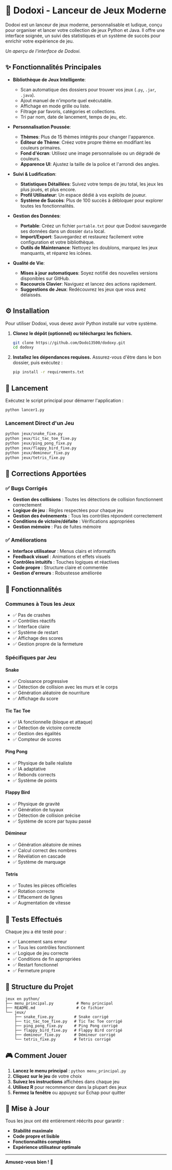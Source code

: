 # 🚀 Dodoxi - Lanceur de Jeux Moderne

Dodoxi est un lanceur de jeux moderne, personnalisable et ludique, conçu pour organiser et lancer votre collection de jeux Python et Java. Il offre une interface soignée, un suivi des statistiques et un système de succès pour enrichir votre expérience de jeu.

<!-- ![Screenshot de Dodoxi](placeholder.png) -->
*Un aperçu de l'interface de Dodoxi.*

## ✨ Fonctionnalités Principales

- **Bibliothèque de Jeux Intelligente**:
  - Scan automatique des dossiers pour trouver vos jeux (`.py`, `.jar`, `.java`).
  - Ajout manuel de n'importe quel exécutable.
  - Affichage en mode grille ou liste.
  - Filtrage par favoris, catégories et collections.
  - Tri par nom, date de lancement, temps de jeu, etc.

- **Personnalisation Poussée**:
  - **Thèmes**: Plus de 15 thèmes intégrés pour changer l'apparence.
  - **Éditeur de Thème**: Créez votre propre thème en modifiant les couleurs primaires.
  - **Fond d'écran**: Utilisez une image personnalisée ou un dégradé de couleurs.
  - **Apparence UI**: Ajustez la taille de la police et l'arrondi des angles.

- **Suivi & Ludification**:
  - **Statistiques Détaillées**: Suivez votre temps de jeu total, les jeux les plus joués, et plus encore.
  - **Profil Utilisateur**: Un espace dédié à vos exploits de joueur.
  - **Système de Succès**: Plus de 100 succès à débloquer pour explorer toutes les fonctionnalités.

- **Gestion des Données**:
  - **Portable**: Créez un fichier `portable.txt` pour que Dodoxi sauvegarde ses données dans un dossier `data` local.
  - **Import/Export**: Sauvegardez et restaurez facilement votre configuration et votre bibliothèque.
  - **Outils de Maintenance**: Nettoyez les doublons, marquez les jeux manquants, et réparez les icônes.

- **Qualité de Vie**:
  - **Mises à jour automatiques**: Soyez notifié des nouvelles versions disponibles sur GitHub.
  - **Raccourcis Clavier**: Naviguez et lancez des actions rapidement.
  - **Suggestions de Jeux**: Redécouvrez les jeux que vous avez délaissés.

## ⚙️ Installation

Pour utiliser Dodoxi, vous devez avoir Python installé sur votre système.

1.  **Clonez le dépôt (optionnel) ou téléchargez les fichiers.**
    ```bash
    git clone https://github.com/Dodo13500/dodoxy.git
    cd dodoxy
    ```

2.  **Installez les dépendances requises.**
    Assurez-vous d'être dans le bon dossier, puis exécutez :
    ```bash
    pip install -r requirements.txt
    ```

## 🚀 Lancement

Exécutez le script principal pour démarrer l'application :

```bash
python lancer1.py
```

### Lancement Direct d'un Jeu
```bash
python jeux/snake_fixe.py
python jeux/tic_tac_toe_fixe.py
python jeux/ping_pong_fixe.py
python jeux/flappy_bird_fixe.py
python jeux/demineur_fixe.py
python jeux/tetris_fixe.py
```

## 🔧 Corrections Apportées

### ✅ **Bugs Corrigés**
- **Gestion des collisions** : Toutes les détections de collision fonctionnent correctement
- **Logique de jeu** : Règles respectées pour chaque jeu
- **Gestion des événements** : Tous les contrôles répondent correctement
- **Conditions de victoire/défaite** : Vérifications appropriées
- **Gestion mémoire** : Pas de fuites mémoire

### ✅ **Améliorations**
- **Interface utilisateur** : Menus clairs et informatifs
- **Feedback visuel** : Animations et effets visuels
- **Contrôles intuitifs** : Touches logiques et réactives
- **Code propre** : Structure claire et commentée
- **Gestion d'erreurs** : Robustesse améliorée

## 🎯 Fonctionnalités

### **Communes à Tous les Jeux**
- ✅ Pas de crashes
- ✅ Contrôles réactifs
- ✅ Interface claire
- ✅ Système de restart
- ✅ Affichage des scores
- ✅ Gestion propre de la fermeture

### **Spécifiques par Jeu**

#### **Snake**
- ✅ Croissance progressive
- ✅ Détection de collision avec les murs et le corps
- ✅ Génération aléatoire de nourriture
- ✅ Affichage du score

#### **Tic Tac Toe**
- ✅ IA fonctionnelle (bloque et attaque)
- ✅ Détection de victoire correcte
- ✅ Gestion des égalités
- ✅ Compteur de scores

#### **Ping Pong**
- ✅ Physique de balle réaliste
- ✅ IA adaptative
- ✅ Rebonds corrects
- ✅ Système de points

#### **Flappy Bird**
- ✅ Physique de gravité
- ✅ Génération de tuyaux
- ✅ Détection de collision précise
- ✅ Système de score par tuyau passé

#### **Démineur**
- ✅ Génération aléatoire de mines
- ✅ Calcul correct des nombres
- ✅ Révélation en cascade
- ✅ Système de marquage

#### **Tetris**
- ✅ Toutes les pièces officielles
- ✅ Rotation correcte
- ✅ Effacement de lignes
- ✅ Augmentation de vitesse

## 🐛 Tests Effectués

Chaque jeu a été testé pour :
- ✅ Lancement sans erreur
- ✅ Tous les contrôles fonctionnent
- ✅ Logique de jeu correcte
- ✅ Conditions de fin appropriées
- ✅ Restart fonctionnel
- ✅ Fermeture propre

## 📁 Structure du Projet

```
jeux en python/
├── menu_principal.py          # Menu principal
├── README.md                  # Ce fichier
└── jeux/
    ├── snake_fixe.py         # Snake corrigé
    ├── tic_tac_toe_fixe.py   # Tic Tac Toe corrigé
    ├── ping_pong_fixe.py     # Ping Pong corrigé
    ├── flappy_bird_fixe.py   # Flappy Bird corrigé
    ├── demineur_fixe.py      # Démineur corrigé
    └── tetris_fixe.py        # Tetris corrigé
```

## 🎮 Comment Jouer

1. **Lancez le menu principal** : `python menu_principal.py`
2. **Cliquez sur le jeu** de votre choix
3. **Suivez les instructions** affichées dans chaque jeu
4. **Utilisez R** pour recommencer dans la plupart des jeux
5. **Fermez la fenêtre** ou appuyez sur Échap pour quitter

## 🔄 Mise à Jour

Tous les jeux ont été entièrement réécrits pour garantir :
- **Stabilité maximale**
- **Code propre et lisible**
- **Fonctionnalités complètes**
- **Expérience utilisateur optimale**

---

**Amusez-vous bien ! 🎉**

